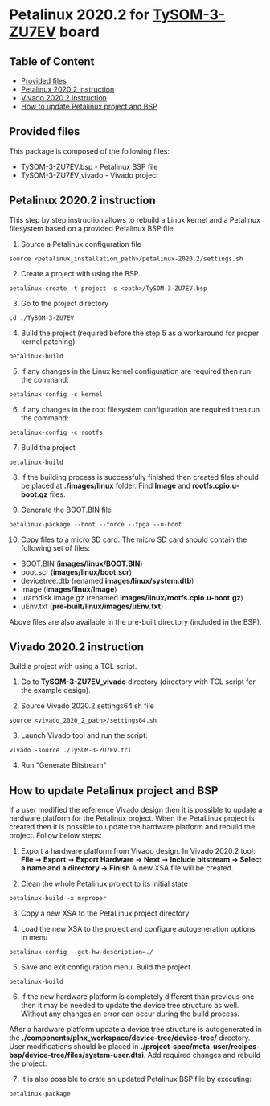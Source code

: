 # Petalinux 2020.2 for [TySOM-3-ZU7EV](https://www.aldec.com/en/products/emulation/tysom_boards/zynq_ultrascale_mpsoc/tysom_3_zu7ev) board

## Table of Content
- [Provided files](#provided_files)
- [Petalinux 2020.2 instruction](#petalinux_instruction)
- [Vivado 2020.2 instruction](#vivado_instruction)
- [How to update Petalinux project and BSP](#update_instruction)

<a name="provided_files"/>

## Provided files

This package is composed of the following files:
- TySOM-3-ZU7EV.bsp - Petalinux BSP file
- TySOM-3-ZU7EV_vivado - Vivado project

<a name="petalinux_instruction"/>

## Petalinux 2020.2 instruction

This step by step instruction allows to rebuild a Linux kernel and a Petalinux filesystem based on a provided Petalinux BSP file.

1. Source a Petalinux configuration file
```
source <petalinux_installation_path>/petalinux-2020.2/settings.sh
```

2. Create a project with using the BSP.
```
petalinux-create -t project -s <path>/TySOM-3-ZU7EV.bsp
```

3. Go to the project directory
```
cd ./TySOM-3-ZU7EV
```

4. Build the project (required before the step 5 as a workaround for proper kernel patching)
```
petalinux-build
```

5. If any changes in the Linux kernel configuration are required then run the command:
```
petalinux-config -c kernel
```

6. If any changes in the root filesystem configuration are required then run the command:
```
petalinux-config -c rootfs
```

7. Build the project
```
petalinux-build
```

8. If the building process is successfully finished then created files should be placed at **./images/linux** folder.
Find **Image** and **rootfs.cpio.u-boot.gz** files.

9. Generate the BOOT.BIN file
```
petalinux-package --boot --force --fpga --u-boot
```

10. Copy files to a micro SD card.
The micro SD card should contain the following set of files:
- BOOT.BIN (**images/linux/BOOT.BIN**)
- boot.scr (**images/linux/boot.scr**)
- devicetree.dtb (renamed **images/linux/system.dtb**)
- Image (**images/linux/Image**)
- uramdisk.image.gz (renamed **images/linux/rootfs.cpio.u-boot.gz**)
- uEnv.txt (**pre-built/linux/images/uEnv.txt**)

Above files are also available in the pre-built directory (included in the BSP).

<a name="vivado_instruction"/>

## Vivado 2020.2 instruction

Build a project with using a TCL script.

1. Go to **TySOM-3-ZU7EV_vivado** directory (directory with TCL script for the example design).

2. Source Vivado 2020.2 settings64.sh file
```
source <vivado_2020_2_path>/settings64.sh
```

3. Launch Vivado tool and run the script:
```
vivado -source ./TySOM-3-ZU7EV.tcl
```

4. Run "Generate Bitstream"

<a name="update_instruction"/>

## How to update Petalinux project and BSP

If a user modified the reference Vivado design then it is possible to update a hardware platform for the Petalinux project. When the PetaLinux project is created then it is possible to update the hardware platform and rebuild the project. Follow below steps:

1. Export a hardware platform from Vivado design.
In Vivado 2020.2 tool: **File -> Export -> Export Hardware -> Next -> Include bitstream -> Select a name and a directory -> Finish**
A new XSA file will be created.

2. Clean the whole Petalinux project to its initial state
```
petalinux-build -x mrproper
```

3. Copy a new XSA to the PetaLinux project directory

4. Load the new XSA to the project and configure autogeneration options in menu
```
petalinux-config --get-hw-description=./
```

5. Save and exit configuration menu. Build the project
```
petalinux-build
```

6. If the new hardware platform is completely different than previous one then it may be needed to update the device tree structure as well. Without any changes an error can occur during the build process.

After a hardware platform update a device tree structure is autogenerated in the **./components/plnx_workspace/device-tree/device-tree/** directory.
User modifications should be placed in **./project-spec/meta-user/recipes-bsp/device-tree/files/system-user.dtsi**. Add required changes and rebuild the project.

7. It is also possible to crate an updated Petalinux BSP file by executing:
```
petalinux-package
```


